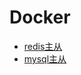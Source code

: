 # Docker

- [redis主从](https://github.com/OMGZui/redis_m_s)
- [mysql主从](https://github.com/OMGZui/mysql_m_s)
